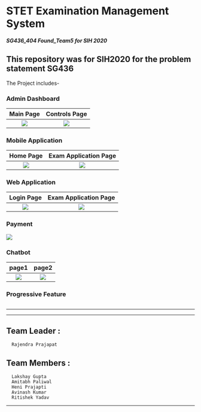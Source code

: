# STET Examination Management System

##### SG436_404 Found_Team5 for SIH 2020

## This repository was for SIH2020 for the problem statement SG436

The Project includes-

### Admin Dashboard

|                                Main Page                                |                              Controls Page                              |
| :---------------------------------------------------------------------: | :---------------------------------------------------------------------: |
| ![](Final_Output_demo_Videos/screenshots/adminDashboardScreenshot1.png) | ![](Final_Output_demo_Videos/screenshots/adminDashboardScreenshot2.png) |

### Mobile Application

|                       Home Page                       |                 Exam Application Page                 |
| :---------------------------------------------------: | :---------------------------------------------------: |
| ![](Final_Output_demo_Videos/screenshots/mobile1.png) | ![](Final_Output_demo_Videos/screenshots/mobile2.png) |

### Web Application

|                      Login Page                       |                 Exam Application Page                 |
| :---------------------------------------------------: | :---------------------------------------------------: |
| ![](Final_Output_demo_Videos/screenshots/webapp1.png) | ![](Final_Output_demo_Videos/screenshots/webapp2.png) |

### Payment

![](Final_Output_demo_Videos/screenshots/payment.png)

### Chatbot

|                         page1                          |                         page2                          |
| :----------------------------------------------------: | :----------------------------------------------------: |
| ![](Final_Output_demo_Videos/screenshots/chatbot1.png) | ![](Final_Output_demo_Videos/screenshots/chatbot2.png) |

### Progressive Feature

<img src="Final_Output_demo_Videos/screenshots/progressive.png" alt="" title="Progressive APP">

---

---

## Team Leader :

```
  Rajendra Prajapat
```

## Team Members :

```
  Lakshay Gupta
  Amitabh Paliwal
  Heni Prajapti
  Avinash Kumar
  Ritishek Yadav
```

---
